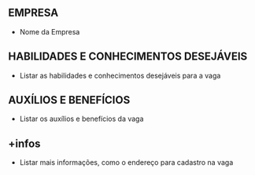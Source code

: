 ## EMPRESA

- Nome da Empresa

## HABILIDADES E CONHECIMENTOS DESEJÁVEIS

- Listar as habilidades e conhecimentos desejáveis para a vaga

## AUXÍLIOS E BENEFÍCIOS

- Listar os auxílios e benefícios da vaga

## +infos

- Listar mais informações, como o endereço para cadastro na vaga
